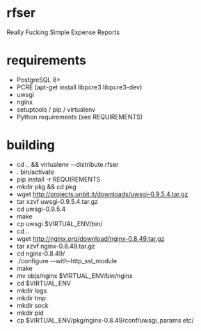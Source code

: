 # rfser

Really Fucking Simple Expense Reports

# requirements

* PostgreSQL 8+
* PCRE (apt-get install libpcre3 libpcre3-dev)
* uwsgi
* nginx 
* setuptools / pip / virtualenv
* Python requirements (see REQUIREMENTS)

# building

* cd .. && virtualenv --distribute rfser
* . bin/activate
* pip install -r REQUIREMENTS
* mkdir pkg && cd pkg
* wget http://projects.unbit.it/downloads/uwsgi-0.9.5.4.tar.gz
* tar xzvf uwsgi-0.9.5.4.tar.gz
* cd uwsgi-0.9.5.4
* make
* cp uwsgi $VIRTUAL_ENV/bin/
* cd ..
* wget http://nginx.org/download/nginx-0.8.49.tar.gz
* tar xzvf nginx-0.8.49.tar.gz 
* cd nginx-0.8.49/
* ./configure --with-http_ssl_module
* make
* mv objs/nginx $VIRTUAL_ENV/bin/nginx
* cd $VIRTUAL_ENV
* mkdir logs
* mkdir tmp
* mkdir sock 
* mkdir pid
* cp $VIRTUAL_ENV/pkg/nginx-0.8.49/conf/uwsgi_params etc/


